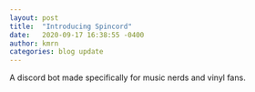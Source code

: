 ```yaml
---
layout: post
title:  "Introducing Spincord"
date:   2020-09-17 16:38:55 -0400
author: kmrn
categories: blog update
---
```


A discord bot made specifically for music nerds and vinyl fans. 
